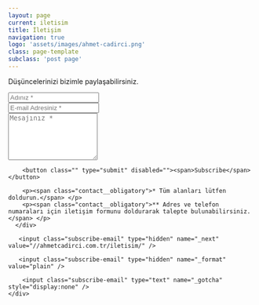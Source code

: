 ```yaml
---
layout: page
current: iletisim
title: İletişim
navigation: true
logo: 'assets/images/ahmet-cadirci.png'
class: page-template
subclass: 'post page'
---
```


<div class="contact subscribe-form">
  <p class="contact__text">Düşüncelerinizi bizimle paylaşabilirsiniz.</p>
  <form action="https://formspree.io/ahmetcadirci25@gmail.com" method="POST">
    <div class="row">
      <div class="col-xs-6">
        <input class="subscribe-email" type="text" name="name" placeholder="Adınız *">
      </div>
      <div class="col-xs-6">
        <input class="subscribe-email" type="email" name="_replyto" placeholder="E-mail Adresiniz *">
      </div>
      <div class="col-xs-12">
        <textarea class="subscribe-email" rows="6" type="text" name="message" placeholder="Mesajınız *"></textarea>

        <button class="" type="submit" disabled=""><span>Subscribe</span></button>

        <p><span class="contact__obligatory">* Tüm alanları lütfen doldurun.</span> </p>
        <p><span class="contact__obligatory">** Adres ve telefon numaraları için iletişim formunu doldurarak talepte bulunabilirsiniz.  </span> </p>
      </div>

       <input class="subscribe-email" type="hidden" name="_next" value="//ahmetcadirci.com.tr/iletisim/" />

       <input class="subscribe-email" type="hidden" name="_format" value="plain" />

        <input class="subscribe-email" type="text" name="_gotcha" style="display:none" />
    </div>
  </form>
</div>
